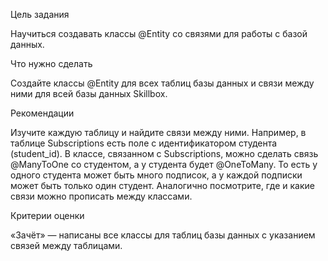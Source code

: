 Цель задания

Научиться создавать классы @Entity со связями для работы с базой данных.

Что нужно сделать

Создайте классы @Entity для всех таблиц базы данных и связи между ними для всей базы данных Skillbox.

Рекомендации

Изучите каждую таблицу и найдите связи между ними. Например, в таблице Subscriptions есть поле с идентификатором студента (student_id). 
В классе, связанном с Subscriptions, можно сделать связь @ManyToOne со студентом, а у студента будет @OneToMany. 
То есть у одного студента может быть много подписок, а у каждой подписки может быть только один студент. Аналогично посмотрите, где 
и какие связи можно прописать между классами.

Критерии оценки

«Зачёт» — написаны все классы для таблиц базы данных с указанием связей между таблицами.
